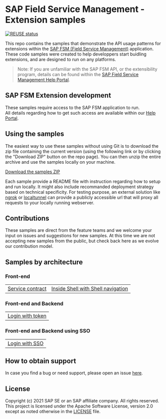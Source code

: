 # SAP Field Service Management - Extension samples

[![REUSE status](https://api.reuse.software/badge/github.com/SAP-samples/fsm-extension-sample)](https://api.reuse.software/info/github.com/SAP-samples/fsm-extension-sample)

This repo contains the samples that demonstrate the API usage patterns for extensions within the [SAP FSM (Field Service Management)](https://www.sap.com/products/field-service-management.html) application. These code samples were created to help developpers start buidling extensions, and are designed to run on any platforms.

> Note: If you are unfamiliar with the SAP FSM API, or the extensibility program, details can be found within the [SAP Field Service Management Help Portal](https://help.sap.com/viewer/product/SAP_FIELD_SERVICE_MANAGEMENT/Cloud/en-US).

## SAP FSM Extension development

These samples require access to the SAP FSM application to run.  
All details regarding how to get such access are available within our [Help Portal](https://help.sap.com/viewer/product/SAP_FIELD_SERVICE_MANAGEMENT/Cloud/en-US).

## Using the samples

The easiest way to use these samples without using Git is to download the zip file containing the current version (using the following link or by clicking the "Download ZIP" button on the repo page). You can then unzip the entire archive and use the samples locally on your machine.

[Download the samples ZIP](../../archive/master.zip)

Each sample provide a README file with instruction regarding how to setup and run locally. It might also include recommanded deployment strategy based on technical specificity. For testing purpose, an external solution like [ngrok](https://ngrok.com/) or [localtunnel](https://github.com/localtunnel/localtunnel) can provide a publicly accessible url that will proxy all requests to your locally running webserver.

## Contributions

These samples are direct from the feature teams and we welcome your input on issues and suggestions for new samples. At this time we are not accepting new samples from the public, but check back here as we evolve our contribution model.

## Samples by architecture

### Front-end

<table>
 <tr>
  <td><a href="samples/service-contract/">Service contract</a></td>
  <td><a href="samples/with-shell-navigation/">Inside Shell with Shell navigation</a></td>
 </tr>
</table>

### Front-end and Backend

<table>
 <tr>
  <td><a href="samples/login-with-token/">Login with token</a></td>
 </tr>
</table>

### Front-end and Backend using SSO

<table>
 <tr>
  <td><a href="samples/login-with-sso/">Login with SSO</a></td>
 </tr>
</table>

## How to obtain support

In case you find a bug or need support, please open an issue [here](https://github.com/SAP-samples/fsm-extension-sample/issues/new).

## License
Copyright (c) 2021 SAP SE or an SAP affiliate company. All rights reserved. This project is licensed under the Apache Software License, version 2.0 except as noted otherwise in the [LICENSE](./LICENSES/Apache-2.0.txt) file.
